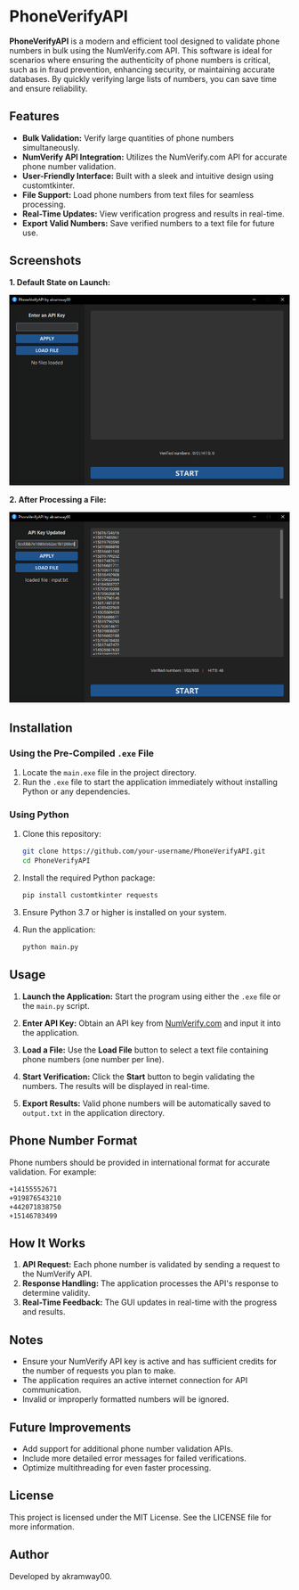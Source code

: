 # PhoneVerifyAPI

**PhoneVerifyAPI** is a modern and efficient tool designed to validate phone numbers in bulk using the NumVerify.com API. This software is ideal for scenarios where ensuring the authenticity of phone numbers is critical, such as in fraud prevention, enhancing security, or maintaining accurate databases. By quickly verifying large lists of numbers, you can save time and ensure reliability.

## Features

- **Bulk Validation:** Verify large quantities of phone numbers simultaneously.
- **NumVerify API Integration:** Utilizes the NumVerify.com API for accurate phone number validation.
- **User-Friendly Interface:** Built with a sleek and intuitive design using customtkinter.
- **File Support:** Load phone numbers from text files for seamless processing.
- **Real-Time Updates:** View verification progress and results in real-time.
- **Export Valid Numbers:** Save verified numbers to a text file for future use.

## Screenshots

**1. Default State on Launch:**

![Default State](defaultCapture.PNG)

**2. After Processing a File:**

![Processing State](startedCapture.PNG)

## Installation

### Using the Pre-Compiled `.exe` File

1. Locate the `main.exe` file in the project directory.
2. Run the `.exe` file to start the application immediately without installing Python or any dependencies.

### Using Python

1. Clone this repository:
   ```bash
   git clone https://github.com/your-username/PhoneVerifyAPI.git
   cd PhoneVerifyAPI
   ```

2. Install the required Python package:
   ```bash
   pip install customtkinter requests
   ```

3. Ensure Python 3.7 or higher is installed on your system.

4. Run the application:
   ```bash
   python main.py
   ```

## Usage

1. **Launch the Application:** Start the program using either the `.exe` file or the `main.py` script.

2. **Enter API Key:** Obtain an API key from [NumVerify.com](https://numverify.com) and input it into the application.

3. **Load a File:** Use the **Load File** button to select a text file containing phone numbers (one number per line).

4. **Start Verification:** Click the **Start** button to begin validating the numbers. The results will be displayed in real-time.

5. **Export Results:** Valid phone numbers will be automatically saved to `output.txt` in the application directory.

## Phone Number Format

Phone numbers should be provided in international format for accurate validation. For example:
```
+14155552671
+919876543210
+442071838750
+15146783499
```

## How It Works

1. **API Request:** Each phone number is validated by sending a request to the NumVerify API.
2. **Response Handling:** The application processes the API's response to determine validity.
3. **Real-Time Feedback:** The GUI updates in real-time with the progress and results.

## Notes

- Ensure your NumVerify API key is active and has sufficient credits for the number of requests you plan to make.
- The application requires an active internet connection for API communication.
- Invalid or improperly formatted numbers will be ignored.

## Future Improvements

- Add support for additional phone number validation APIs.
- Include more detailed error messages for failed verifications.
- Optimize multithreading for even faster processing.

## License

This project is licensed under the MIT License. See the LICENSE file for more information.

## Author

Developed by akramway00.
